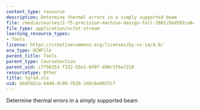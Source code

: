 ```yaml
---
content_type: resource
description: Determine thermal errors in a simply supported beam
file: /media/courses/2-75-precision-machine-design-fall-2001/bbd592ca6448dc907b2b2ddc6e9037cf_tgrad.xls
file_type: application/octet-stream
learning_resource_types:
- Tools
license: https://creativecommons.org/licenses/by-nc-sa/4.0/
ocw_type: OCWFile
parent_title: Tools
parent_type: CourseSection
parent_uid: c7f56353-f332-55e1-6f0f-490c3f6af210
resourcetype: Other
title: tgrad.xls
uid: bbd592ca-6448-dc90-7b2b-2ddc6e9037cf
---
```

Determine thermal errors in a simply supported beam